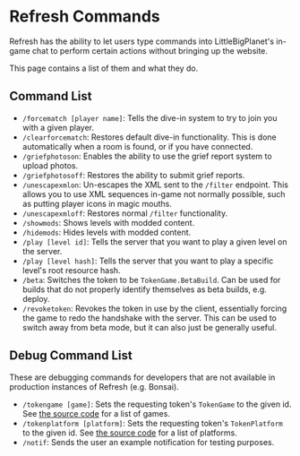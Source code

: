 # Refresh Commands

Refresh has the ability to let users type commands into LittleBigPlanet's in-game chat to perform certain actions without bringing up the website.

This page contains a list of them and what they do.

## Command List

- `/forcematch [player name]`: Tells the dive-in system to try to join you with a given player.
- `/clearforcematch`: Restores default dive-in functionality.
  This is done automatically when a room is found, or if you have connected.
- `/griefphotoson`: Enables the ability to use the grief report system to upload photos.
- `/griefphotosoff`: Restores the ability to submit grief reports.
- `/unescapexmlon`: Un-escapes the XML sent to the `/filter` endpoint.
This allows you to use XML sequences in-game not normally possible, such as putting player icons in magic mouths.
- `/unescapexmloff`: Restores normal `/filter` functionality.
- `/showmods`: Shows levels with modded content.
- `/hidemods`: Hides levels with modded content.
- `/play [level id]`: Tells the server that you want to play a given level on the server.
- `/play [level hash]`: Tells the server that you want to play a specific level's root resource hash.
- `/beta`: Switches the token to be `TokenGame.BetaBuild`. Can be used for builds that do not properly identify themselves as beta builds, e.g. deploy.
- `/revoketoken`: Revokes the token in use by the client, essentially forcing the game to redo the handshake with the server. 
This can be used to switch away from beta mode, but it can also just be generally useful.

## Debug Command List
These are debugging commands for developers that are not available in production instances of Refresh (e.g. Bonsai).

- `/tokengame [game]`: Sets the requesting token's `TokenGame` to the given id.
  See [the source code](https://github.com/LittleBigRefresh/Refresh/blob/main/Refresh.GameServer/Authentication/TokenGame.cs#L5) for a list of games.
- `/tokenplatform [platform]`: Sets the requesting token's `TokenPlatform` to the given id.
  See [the source code](https://github.com/LittleBigRefresh/Refresh/blob/main/Refresh.GameServer/Authentication/TokenPlatform.cs#L5) for a list of platforms.
- `/notif`: Sends the user an example notification for testing purposes.
